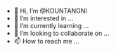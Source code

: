 - 👋 Hi, I’m @KOUNTANGNI
- 👀 I’m interested in ...
- 🌱 I’m currently learning ...
- 💞️ I’m looking to collaborate on ...
- 📫 How to reach me ...

<!---
KOUNTANGNI/KOUNTANGNI is a ✨ special ✨ repository because its `README.md` (this file) appears on your GitHub profile.
You can click the Preview link to take a look at your changes.
--->
